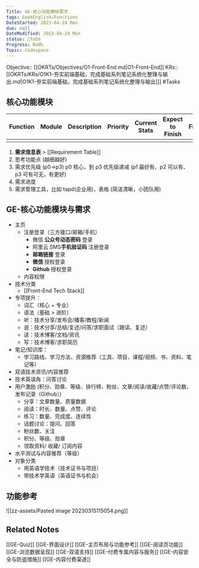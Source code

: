 ```yaml
---
Title: GE-核心功能模块需求
tags: GeekEnglish/Functions
DateStarted: 2023-04-24 Mon
due: null
DateModified: 2023-04-24 Mon
status: 💚ToDo
Progress: NaN%
Topic: Codespace
---
```

Objective:: [[OKRTs/Objectives/O1-Front-End.md|O1-Front-End]]
KRs:: [[OKRTs/KRs/O1K1-夯实前端基础，完成基础系列笔记系统化整理与输出.md|O1K1-夯实前端基础，完成基础系列笔记系统化整理与输出]]]
#Tasks
## 核心功能模块

| Function | Module | Description | Priority | Current Stats | Expect to Finish | Finished |
| -------- | ------ | ----------- | -------- | ------------- | ---------------- | -------- |
|          |        |             |          |               |                  |          |

1. **需求信息表** > [[Requirement Table]]
2. 思考功能点 (越细越好)
3. 需求优先级 (p0->p3) p0 核心，到 p3 优先级递减 (p1 最好有、p2 可以有、p3 可有可无，有更好)
4. 需求进度
5. 需求管理工具，比如 tapd(企业用)，表格 (简洁清晰，小团队用)

## GE-核心功能模块与需求

- 主页
  - 注册登录（三方接口/邮箱/手机）
    - 微信 **公众号动态密码** 登录
    - 阿里云 SMS**手机验证码** 注册登录
    - **邮箱链接** 登录
    - **微信** 授权登录
    - **Github** 授权登录
  - 内容权限
- 技术分类
  - [[Front-End Tech Stack]]
- 专项提升：
  - 词汇（核心 + 专业）
  - 语法（基础 > 进阶）
  - 听：技术分享/发布会/播客/教程/新闻
  - 说：技术分享/总结/复述/问答/求职面试（跟读、复述）
  - 读：技术博客/文档/资讯
  - 写：技术博客/求职简历
- 笔记/知识库：
  - 学习路线、学习方法、资源推荐（工具、项目、课程/视频、书、资料、笔记等）
- 双语技术资讯/内容推荐
- 技术英语角：问答讨论
- 用户激励 (积分、勋章、等级、排行榜、粉丝、文章/阅读/收藏/点赞/评论数、发布记录（Github）)
  - 分享：文章数量、质量数据
  - 阅读：时长、数量、点赞、评论
  - 练习：数量、完成度、连续性
  - 话题讨论：提问、回答
  - 粉丝数、关注
  - 积分、等级、勋章
  - 领取资料/ 收藏/ 订阅内容
- 水平测试与内容推荐（等级）
- 对象分类
  - 用英语学技术（技术证书与项目）
  - 带技术学英语（英语证书与机会）

## 功能参考

![[zz-assets/Pasted image 20230315115054.png]]

## Related Notes

[[GE-Quiz]]
[[GE-界面设计]]
[[GE-主页布局与功能参考]]
[[GE-阅读页功能]]
[[GE-浏览数据呈现]]
[[GE-双语支持]]
[[GE-付费专属内容与服务]]
[[GE-内容安全与防盗措施]]
[[GE-内容付费渠道]]
